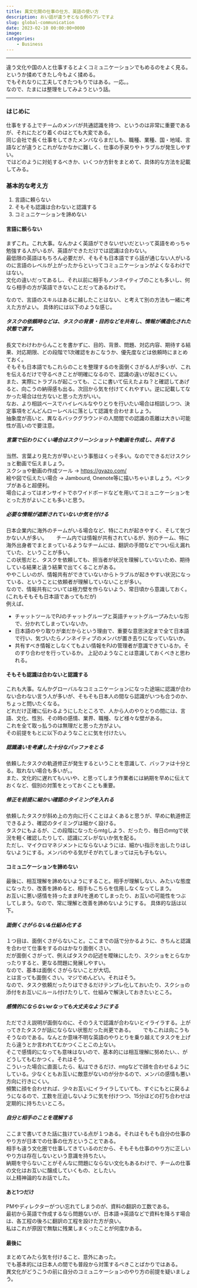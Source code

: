 ```yaml
---
title: 異文化間の仕事の仕方、英語の使い方
description: おい話が違うぞとなる例のアレですよ
slug: global-communication
date: 2023-02-10 00:00:00+0000
image: 
categories:
    - Business
---
```


***
違う文化や国の人と仕事するとよくコミュニケーションでもめるのをよく見る。というか揉めてきたし今もよく揉める。  
でもそれなりに工夫してきたつもりではある。一応。。  
なので、たまには整理をしてみようという話。  

***
  
### はじめに
仕事をする上でチームのメンバが共通認識を持つ、というのは非常に重要であるが、それにたどり着くのはとても大変である。  
同じ会社で長く仕事をしてきたメンバならまだしも、職種、業種、国・地域、言語などが違うとこれがなかなかに難しく、仕事の手戻りやトラブルが発生しやすい。  
ではどのように対処するべきか、いくつか方針をまとめて、具体的な方法を記載してみる。

### 基本的な考え方
1. 言語に頼らない
2. そもそも認識は合わないと認識する
3. コミュニケーションを諦めない

#### 言語に頼らない
まずこれ。これ大事。なんかよく英語ができないせいだといって英語をめっちゃ勉強する人がいるが、英語ができただけでは認識は合わない。  
最低限の英語はもちろん必要だが、そもそも日本語ですら話が通じない人がいるのに言語のレベルが上がったからといってコミュニケーションがよくなるわけではない。  
文化の違いだってあるし、それ以前に相手もノンネイティブのことも多いし、何なら相手の方が英語できないことだってあるわけで。   

なので、言語のスキルはあるに越したことはない、と考えて別の方法も一緒に考えた方がよい。
具体的には以下のような感じ。
##### タスクの依頼時などは、タスクの背景・目的などを共有し、情報が構造化された状態で渡す。
長文でわけわからんことを書かずに、目的、背景、問題、対応内容、期待する結果、対応期限、どの段階で1次確認をおこなうか、優先度などは依頼時にまとめておく。  
そもそも日本語でもこれらのことを整理するのを面倒くさがる人が多いが、これを伝えるだけで守るべきことが明確になるので、認識の違いが起きにくい。  
また、実際にトラブルが起こっても、ここに書いて伝えたよね？と確認してあげると、向こうの納得感も出る。次回から気を付けてくれやすい。逆に記載してなかった場合は仕方ないと思った方がいい。  
なお、より相談ベースでハイレベルなやりとりを行いたい場合は相談しつつ、決定事項をどんどんローレベルに落として認識を合わせましょう。  
抽象度が高いと、異なるバックグラウンドの人間間での認識の乖離は大きい可能性が高いので要注意。  
##### 言葉で伝わりにくい場合はスクリーンショットや動画を作成し、共有する  
当然、言葉より見た方が早いという事態はくっそ多い。なのでできるだけスクショと動画で伝えましょう。  
スクショや動画の作成ツール -> https://gyazo.com/   
絵や図で伝えたい場合 -> Jambourd, Onenote等に描いちゃいましょう。ペンタブがあると超便利。  
場合によってはオンサイトでホワイドボードなどを用いてコミュニケーションをとった方がよいことも多いと思う。  
##### 必要な情報が遮断されていないか気を付ける
日本企業内に海外のチームがいる場合など、特にこれが起きやすく、そして気づかない人が多い。　　
チーム内では情報が共有されているが、別のチーム、特に海外出身者でまとまっているようなチームには、翻訳の手間などでつい伝え漏れていた、ということが多い。  
この状態だと、タスクを依頼しても、担当者が状況を理解していないため、期待している結果と違う結果で出てくることがある。  
ややこしいのが、情報共有ができていないからトラブルが起きやすい状況になっている、ということに依頼者が理解していないことが多い。  
なので、情報共有については極力壁を作らないよう、常日頃から意識しておく。(これもそもそも日本語であってもだが)  
例えば、  
- チャットツールでPJのチャットグループと英語チャットグループみたいな形で、分かれてしまっていないか。
- 日本語のやり取りが楽だからという理由で、重要な意思決定まで全て日本語で行い、気づいたらノンネイティブのメンバが置き去りになっていないか。
- 共有すべき情報としなくてもよい情報をPJの管理者が意識できているか。そのすり合わせを行っているか。
上記のようなことは意識しておくべきと思われる。  
#### そもそも認識は合わないと認識する
これも大事。なんかグローバルなコミュニケーションになった途端に認識が合わない合わない言う人が多いが、そもそも日本人の間なら認識がいつも合うのか、ちょっと問いたくなる。  
どれだけ正確に伝わるようにしたところで、人から人のやりとりの間には、言語、文化、性別、その時の感情、業界、職種、など様々な壁がある。  
これを全て取っ払うのは無理だと思った方がよい。  
その前提をもとに以下のようなことに気を付けたい。
##### 認識違いを考慮した十分なバッファをとる
依頼したタスクの軌道修正が発生するということを意識して、バッファは十分とる。取れない場合も多いが。。  
また、文化的に遅れてもいいや、と思ってしまう作業者には納期を早めに伝えておくなど、個別の対策をとっておくことも重要。  
##### 修正を前提に細かい確認のタイミングを入れる
依頼したタスクが斜め上の方向に行くことはよくあると思うが、早めに軌道修正できるよう、確認のタイミングは細かく設ける。  
タスクにもよるが、この段階になったらmtgしよう、だったり、毎日のmtgで状況を軽く確認したりして、認識にズレがないか気を配る。  
ただし、マイクロマネジメントにならないようには、細かい指示を出したりはしないようにする。メンバのやる気がそがれてしまっては元も子もない。  
#### コミュニケーションを諦めない
最後に、相互理解を諦めないようにすること。相手が理解しない、みたいな態度になったり、改善を諦めると、相手もこちらを信用しなくなってしまう。  
お互いに悪い感情を持ったままPJを進めてしまったり、お互いの可能性をつぶしてしまう。なので、常に理解と改善を諦めないようにする。 
具体的な話は以下。 
##### 面倒くさがらない&仕組み化する
１つ目は、面倒くさがらないこと。ここまでの話で分かるように、きちんと認識を合わせて仕事をするのはかなり面倒くさい。  
だが面倒くさがって、例えばタスクの記述を曖昧にしたり、スクショをとらなかったりすると、更なる問題に発展しやすい。  
なので、基本は面倒くさがらないことが大切。  
とは言っても面倒くさい。マジでめんどい。それはそう。  
なので、タスク依頼だったりはできるだけテンプレ化しておいたり、スクショの添付をお互いにルール付けたりして、仕組みで解決しておきたいところ。  
##### 感情的にならないorなっても大丈夫なようにする
ただでさえ説明が面倒なのに、そのうえで認識が合わないとイライラする。上がってきたタスクが話にならない状態だった尚更である。　　
でもこれは向こうもそうなのである。なんとか意味不明な英語のやりとりを乗り越えてタスクを上げたら違うとか言われてむかつくことこの上ない。  
そこで感情的になっても意味はないので、基本的には相互理解に努めたい、、がどうしてもむかつく。それはそう。  
こういった場合に直面したら、私はできるだけ、mtgなどで顔を合わせるようにしている。少なくともお互いに敵意がないのが分かるので、メンバの感情も悪い方向に行きにくい。  
頻繁に顔を合わせれば、少々お互いにイライラしていても、すぐにもとに戻るようになるので、工数を圧迫しないように気を付けつつ、15分ほどの打ち合わせは定期的に持ちたいところ。  
##### 自分と相手のことを理解する
ここまで書いてきた話に抜けている点が１つある。それはそもそも自分の仕事のやり方が日本での仕事の仕方ということである。  
相手も違う文化圏で仕事してきているのだから、そもそも仕事のやり方に正しいやり方は存在しないという意識を持ちたい。  
納期を守らないことがそんなに問題にならない文化もあるわけで、チームの仕事の文化はお互いに醸成していくもの、としたい。  
以上精神論的なお話でした。  
#### あと1つだけ
PMやディレクターがつい忘れてしまうのが、資料の翻訳の工数である。  
最初から英語で作成するなら問題ないが、日本語→英語などで資料を降ろす場合は、各工程の後ろに翻訳の工程を設けた方が良い。  
私はこれが原因で無駄に残業しまくったことが何度かある。  
#### 最後に
まとめてみたら気を付けること、意外にあった。  
でも基本的には日本人の間でも普段から対策するべきことばかりではある。  
異文化がどうこうの前に自分のコミュニケーションのやり方の前提を疑いましょう。